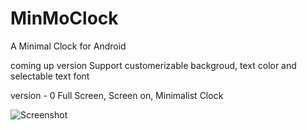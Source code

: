 # MinMoClock
A Minimal Clock for Android



coming up version
Support customerizable backgroud, text color and selectable text font 


version - 0
Full Screen, Screen on, Minimalist Clock

![Screenshot](https://play.google.com/intl/en_us/badges/static/images/badges/en_badge_web_generic.png)

